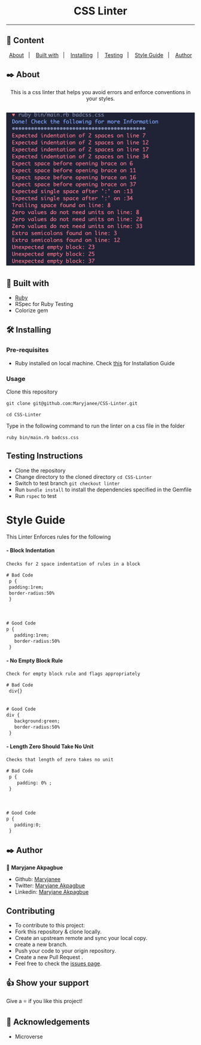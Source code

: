 
<h1 align="center">CSS Linter</h1>

---

## 📝 Content
<p align="center">
<a href="#about">About</a>&nbsp;&nbsp;&nbsp;|&nbsp;&nbsp;&nbsp;
<a href="#builtwith">Built with</a>&nbsp;&nbsp;&nbsp;|&nbsp;&nbsp;&nbsp;
<a href="#installing">Installing</a>&nbsp;&nbsp;&nbsp;|&nbsp;&nbsp;&nbsp;
<a href="#testing">Testing</a>&nbsp;&nbsp;&nbsp;|&nbsp;&nbsp;&nbsp;
<a href="#styleguide">Style Guide</a>&nbsp;&nbsp;&nbsp;|&nbsp;&nbsp;&nbsp;
<a href="#author">Author</a>
</p>


## ✒️ About <a name = "about"></a>
<p align="center">
This is a css linter that helps you avoid errors and enforce conventions in your styles.</p>

![Screenshot Showing Linter Errors](assets/linter.png)
---

## 🔧 Built with<a name = "builtwith"></a>

- [Ruby](https://rubyonrails.org/)
- RSpec for Ruby Testing
- Colorize gem


## 🛠 Installing <a name = "installing"></a>

### Pre-requisites

- Ruby installed on local machine. Check [this](https://www.ruby-lang.org/en/documentation/installation/) for Installation Guide

### Usage

Clone this repository 
```
git clone git@github.com:Maryjanee/CSS-Linter.git
```
```
cd CSS-Linter
```

Type in the following command to run the linter on a css file in the folder
```
ruby bin/main.rb badcss.css

```


## Testing Instructions <a name = "testing"></a>

- Clone the repository
- Change directory to the cloned directory `cd CSS-Linter `
- Switch to test branch `git checkout linter`
- Run `bundle install` to install the dependencies specified in the Gemfile
- Run `rspec` to test


# Style Guide <a name = "styleguide"></a>


<p> This Linter Enforces rules for the following </p>

#### - Block Indentation
    Checks for 2 space indentation of rules in a block

```
# Bad Code
 p {
 padding:1rem;
 border-radius:50%  
 }



# Good Code
p {
   padding:1rem;
   border-radius:50%  
 }
```

#### - No Empty Block Rule
    Check for empty block rule and flags appropriately

```
# Bad Code
 div{}


# Good Code
div {
   background:green;
   border-radius:50%  
 }
```

#### - Length Zero Should Take No Unit
    Checks that length of zero takes no unit

```
# Bad Code
 p {
    padding: 0% ;
 }



# Good Code
p {
   padding:0; 
 }
```




## ✒️ Author <a name = "author"></a>

👤 **Maryjane Akpagbue**

- Github: [Maryjanee](https://github.com/Maryjanee)
- Twitter: [Maryjane Akpagbue](https://twitter.com/alfredmaryjane)
- Linkedin: [Maryjane Akpagbue](https://www.linkedin.com/in/maryjane-akpagbue-1500b7173/)


## Contributing

- To contribute to this project:
- Fork this repository & clone locally.
- Create an upstream remote and sync your local copy.
- create a new branch.
- Push your code to your origin repository.
- Create a new Pull Request .
- Feel free to check the [issues page](https://github.com/Maryjanee/CSS-Linter/issuess).

## 👍 Show your support

Give a ⭐️ if you like this project!

## :clap: Acknowledgements

- Microverse
